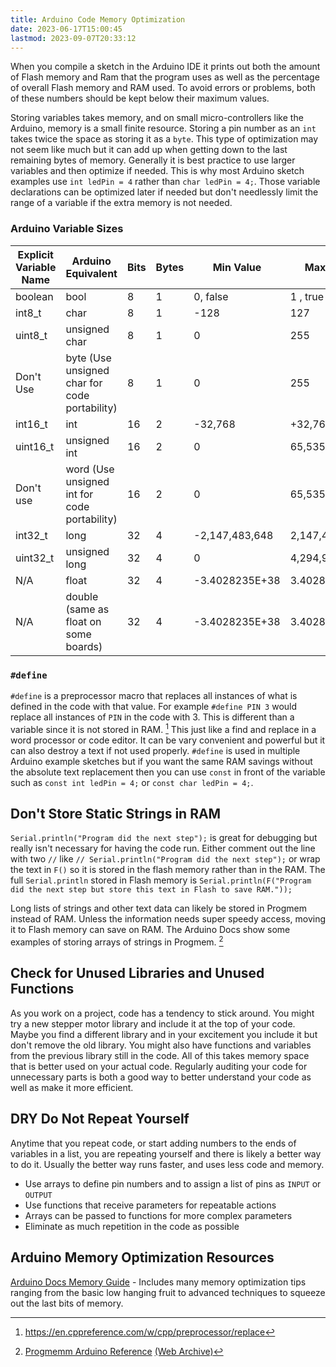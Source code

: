 ```yaml
---
title: Arduino Code Memory Optimization
date: 2023-06-17T15:00:45
lastmod: 2023-09-07T20:33:12
---
```


When you compile a sketch in the Arduino IDE it prints out both the amount of Flash memory and Ram that the program uses as well as the percentage of overall Flash memory and RAM used. To avoid errors or problems, both of these numbers should be kept below their maximum values.

Storing variables takes memory, and on small micro-controllers like the Arduino, memory is a small finite resource. Storing a pin number as an `int` takes twice the space as storing it as a `byte`. This type of optimization may not seem like much but it can add up when getting down to the last remaining bytes of memory. Generally it is best practice to use larger variables and then optimize if needed. This is why most Arduino sketch examples use `int ledPin = 4` rather than `char ledPin = 4;`. Those variable declarations can be optimized later if needed but don't needlessly limit the range of a variable if the extra memory is not needed.

### Arduino Variable Sizes

<div class="responsive-table-markdown">

| Explicit Variable Name | Arduino Equivalent                            | Bits | Bytes | Min Value      | Max Value     |
| ---------------------- | --------------------------------------------- | ---- | ----- | -------------- | ------------- |
| boolean                | bool                                          | 8    | 1     | 0, false       | 1 , true      |
| int8_t                 | char                                          | 8    | 1     | -128           | 127           |
| uint8_t                | unsigned char                                 | 8    | 1     | 0              | 255           |
| Don't Use              | byte (Use unsigned char for code portability) | 8    | 1     | 0              | 255           |
| int16_t                | int                                           | 16   | 2     | -32,768        | +32,767       |
| uint16_t               | unsigned int                                  | 16   | 2     | 0              | 65,535        |
| Don't use              | word (Use unsigned int for code portability)  | 16   | 2     | 0              | 65,535        |
| int32_t                | long                                          | 32   | 4     | -2,147,483,648 | 2,147,483,647 |
| uint32_t               | unsigned long                                 | 32   | 4     | 0              | 4,294,967,295 |
| N/A                    | float                                         | 32   | 4     | -3.4028235E+38 | 3.4028235E+38 |
| N/A                    | double (same as float on some boards)         | 32   | 4     | -3.4028235E+38 | 3.4028235E+38 |

</div>

### `#define`

`#define` is a preprocessor macro that replaces all instances of what is defined in the code with that value. For example `#define PIN 3` would replace all instances of `PIN` in the code with 3. This is different than a variable since it is not stored in RAM. [^1] This just like a find and replace in a word processor or code editor. It can be vary convenient and powerful but it can also destroy a text if not used properly. `#define` is used in multiple Arduino example sketches but if you want the same RAM savings without the absolute text replacement then you can use `const` in front of the variable such as `const int ledPin = 4;` or `const char ledPin = 4;`.

## Don't Store Static Strings in RAM

`Serial.println("Program did the next step");` is great for debugging but really isn't necessary for having the code run. Either comment out the line with two `//` like `// Serial.println("Program did the next step");` or wrap the text in `F()` so it is stored in the flash memory rather than in the RAM. The full `Serial.println` stored in Flash memory is `Serial.println(F("Program did the next step but store this text in Flash to save RAM."));`

Long lists of strings and other text data can likely be stored in Progmem instead of RAM. Unless the information needs super speedy access, moving it to Flash memory can save on RAM. The Arduino Docs show some examples of storing arrays of strings in Progmem. [^2]

## Check for Unused Libraries and Unused Functions

As you work on a project, code has a tendency to stick around. You might try a new stepper motor library and include it at the top of your code. Maybe you find a different library and in your excitement you include it but don't remove the old library. You might also have functions and variables from the previous library still in the code. All of this takes memory space that is better used on your actual code. Regularly auditing your code for unnecessary parts is both a good way to better understand your code as well as make it more efficient.

## DRY Do Not Repeat Yourself

Anytime that you repeat code, or start adding numbers to the ends of variables in a list, you are repeating yourself and there is likely a better way to do it. Usually the better way runs faster, and uses less code and memory.

- Use arrays to define pin numbers and to assign a list of pins as `INPUT` or `OUTPUT`
- Use functions that receive parameters for repeatable actions
- Arrays can be passed to functions for more complex parameters
- Eliminate as much repetition in the code as possible

## Arduino Memory Optimization Resources

[Arduino Docs Memory Guide](https://docs.arduino.cc/learn/programming/memory-guide) - Includes many memory optimization tips ranging from the basic low hanging fruit to advanced techniques to squeeze out the last bits of memory.

[^1]: https://en.cppreference.com/w/cpp/preprocessor/replace
[^2]: [Progmemm Arduino Reference](https://www.arduino.cc/reference/en/language/variables/utilities/progmem/) [(Web Archive)](https://web.archive.org/web/20230218011159/https://www.arduino.cc/reference/en/language/variables/utilities/progmem/)
